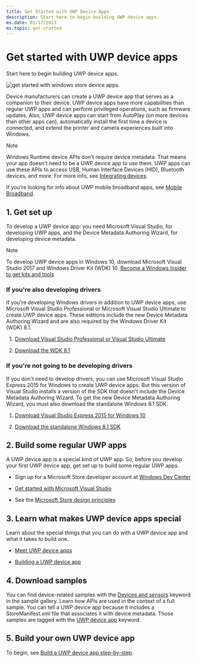 ```yaml
---
title: Get Started with UWP Device Apps
description: Start here to begin building UWP device apps.
ms.date: 03/17/2023
ms.topic: get-started
---
```


# Get started with UWP device apps

Start here to begin building UWP device apps.

![get started with windows store device apps.](images/devices-diagram-350x350.png)

Device manufacturers can create a UWP device app that serves as a companion to their device. UWP device apps have more capabilities than regular UWP apps and can perform privileged operations, such as firmware updates. Also, UWP device apps can start from AutoPlay (on more devices than other apps can), automatically install the first time a device is connected, and extend the printer and camera experiences built into Windows.

> [!NOTE]
> Windows Runtime device APIs don't require device metadata. That means your app doesn't need to be a UWP device app to use them. UWP apps can use these APIs to access USB, Human Interface Devices (HID), Bluetooth devices, and more. For more info, see [Integrating devices](/previous-versions/windows/apps/dn263141(v=win.10)).

If you're looking for info about UWP mobile broadband apps, see [Mobile Broadband](../mobilebroadband/index.md).

## 1. Get set up

To develop a UWP device app: you need Microsoft Visual Studio, for developing UWP apps, and the Device Metadata Authoring Wizard, for developing device metadata.

> [!NOTE]
> To develop UWP device apps in Windows 10, download Microsoft Visual Studio 2017 and Windows Driver Kit (WDK) 10. [Become a Windows Insider to get kits and tools](https://insider.windows.com)

### If you're also developing drivers

If you're developing Windows drivers in addition to UWP device apps, use Microsoft Visual Studio Professional or Microsoft Visual Studio Ultimate to create UWP device apps. These editions include the new Device Metadata Authoring Wizard and are also required by the Windows Driver Kit (WDK) 8.1.

1. [Download Visual Studio Professional or Visual Studio Ultimate](https://developer.microsoft.com/windows/hardware/)

1. [Download the WDK 8.1](https://developer.microsoft.com/windows/hardware/)

### If you're not going to be developing drivers

If you don't need to develop drivers, you can use Microsoft Visual Studio Express 2015 for Windows to create UWP device apps. But this version of Visual Studio installs a version of the SDK that doesn't include the Device Metadata Authoring Wizard. To get the new Device Metadata Authoring Wizard, you must also download the standalone Windows 8.1 SDK.

1. [Download Visual Studio Express 2015 for Windows 10](https://visualstudio.microsoft.com/vs/express/)

1. [Download the standalone Windows 8.1 SDK](https://developer.microsoft.com/windows/hardware/)

## 2. Build some regular UWP apps

A UWP device app is a special kind of UWP app. So, before you develop your first UWP device app, get set up to build some regular UWP apps.

- Sign up for a Microsoft Store developer account at [Windows Dev Center](https://developer.microsoft.com/windows)

- [Get started with Microsoft Visual Studio](/previous-versions/windows/apps/br211384(v=win.10))

- See the [Microsoft Store design principles](/windows/uwp/design/)

## 3. Learn what makes UWP device apps special

Learn about the special things that you can do with a UWP device app and what it takes to build one.

- [Meet UWP device apps](meet-uwp-device-apps.md)

- [Building a UWP device app](the-workflow.md)

## 4. Download samples

You can find device-related samples with the [Devices and sensors](/samples/browse/) keyword in the sample gallery. Learn how APIs are used in the context of a full sample. You can tell a UWP device app because it includes a StoreManifest.xml file that associates it with device metadata. Those samples are tagged with the [UWP device app](/samples/browse/) keyword.

## 5. Build your own UWP device app

To begin, see [Build a UWP device app step-by-step](build-a-uwp-device-app-step-by-step.md).
